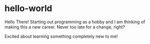 # hello-world

Hello There!
Starting out programming as a hobby and I am thinking of making this a new career. 
Never too late for a change, right?

Excited about learning something completely new to me!
